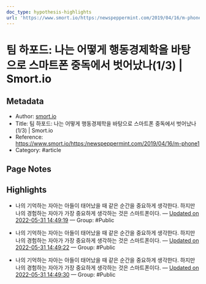 ```yaml
---
doc_type: hypothesis-highlights
url: 'https://www.smort.io/https:/newspeppermint.com/2019/04/16/m-phone1'
---
```


# 팀 하포드: 나는 어떻게 행동경제학을 바탕으로 스마트폰 중독에서 벗어났나(1/3) | Smort.io

## Metadata
- Author: [smort.io]()
- Title: 팀 하포드: 나는 어떻게 행동경제학을 바탕으로 스마트폰 중독에서 벗어났나(1/3) | Smort.io
- Reference: https://www.smort.io/https:/newspeppermint.com/2019/04/16/m-phone1
- Category: #article

## Page Notes
## Highlights
- 나의 기억하는 자아는 아들이 태어났을 때 같은 순간을 중요하게 생각한다. 하지만 나의 경험하는 자아가 가장 중요하게 생각하는 것은 스마트폰이다. — [Updated on 2022-05-31 14:49:19](https://hyp.is/ahlRSOClEeyNX39vryVvJA/www.smort.io/https:/newspeppermint.com/2019/04/16/m-phone1) — Group: #Public

-  나의 기억하는 자아는 아들이 태어났을 때 같은 순간을 중요하게 생각한다. 하지만 나의 경험하는 자아가 가장 중요하게 생각하는 것은 스마트폰이다. — [Updated on 2022-05-31 14:49:22](https://hyp.is/bAka9uClEeymXZuzp4mY3A/www.smort.io/https:/newspeppermint.com/2019/04/16/m-phone1) — Group: #Public

- 나의 기억하는 자아는 아들이 태어났을 때 같은 순간을 중요하게 생각한다. 하지만 나의 경험하는 자아가 가장 중요하게 생각하는 것은 스마트폰이다. — [Updated on 2022-05-31 14:49:30](https://hyp.is/cKGZHOClEeyJwoMTHHzk3w/www.smort.io/https:/newspeppermint.com/2019/04/16/m-phone1) — Group: #Public



